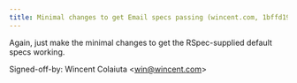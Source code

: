```yaml
---
title: Minimal changes to get Email specs passing (wincent.com, 1bffd19)
---
```


Again, just make the minimal changes to get the RSpec-supplied default specs working.

Signed-off-by: Wincent Colaiuta &lt;win@wincent.com&gt;
